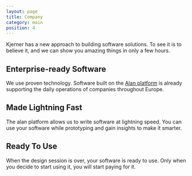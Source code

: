 ```yaml
---
layout: page
title: Company
category: main
position: 4
---
```



Kjerner has a new approach to building software solutions. To see it is to believe it, and we can show you amazing things in only a few hours.


## Enterprise-ready Software

We use proven technology. Software built on the [Alan platform](https://alan-platform.com) is already supporting the daily operations of companies throughout Europe.

## Made Lightning Fast

The alan platform allows us to write software at lightning speed. You can use your software while prototyping and gain insights to make it smarter.

## Ready To Use

When the design session is over, your software is ready to use. Only when you decide to start using it, you will start paying for it.
